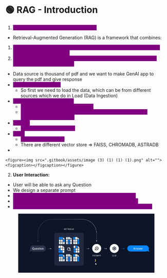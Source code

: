# 🟢 RAG - Introduction

1. <mark style="color:purple;background-color:purple;">**RAG: Retrieval Augmented Generation**</mark>

* Retrieval-Augmented Generation (RAG) is a framework that combines:

1. <mark style="color:purple;background-color:purple;">**Information Retrieval: Fetching relevant data or documents from an external knowledge base.**</mark>
2. <mark style="color:purple;background-color:purple;">**Generative AI Models: Producing contextually relevant responses using retrieved information.**</mark>

* Data source is thousand of pdf and we want to make GenAI app to query the pdf and give response
* <mark style="color:purple;background-color:purple;">**Load(Data Ingestion):**</mark>
  * So first we need to load the data, which can be from different sources which we do in Load (Data Ingestion)
* <mark style="color:purple;background-color:purple;">**Split (Data Transformation):**</mark>
  * <mark style="color:purple;background-color:purple;">**Split the data into smaller chunks**</mark>
  * <mark style="color:purple;background-color:purple;">**We split, coz we will be using LLM models and it has some limitation to context size**</mark>
* <mark style="color:purple;background-color:purple;">**Embed:**</mark>
  * <mark style="color:purple;background-color:purple;">**Convert text into vectors**</mark>
* <mark style="color:purple;background-color:purple;">**Store**</mark>
  * <mark style="color:purple;background-color:purple;">**To store the vectors**</mark>
  * There are different vector store ⇒ FAISS, CHROMADB, ASTRADB
*

    <figure><img src=".gitbook/assets/image (3) (1) (1) (1).png" alt=""><figcaption></figcaption></figure>

2. **User Interaction:**

* User will be able to ask any Question
* We design a separate prompt
* <mark style="color:purple;background-color:purple;">**As soon as we give question, it is queries to vector store**</mark>
* <mark style="color:purple;background-color:purple;">**Retrieval chain is responsible in querying vector store DB**</mark>
* <mark style="color:purple;background-color:purple;">**We will combine this context info with prompt and give it to LLM**</mark>

<figure><img src=".gitbook/assets/image (1) (1) (1) (1).png" alt=""><figcaption></figcaption></figure>
